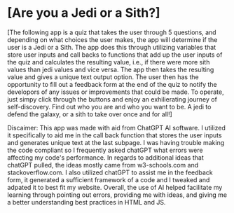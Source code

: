 # [Are you a Jedi or a Sith?]
[The following app is a quiz that takes the user through 5 questions, and depending on what choices the user makes, the app will determine if the user is a Jedi or a Sith. The app does this through utilizing variables that store user inputs and call backs to functions that add up the user inputs of the quiz and calculates the resulting value, i.e., if there were more sith values than jedi values and vice versa. The app then takes the resulting value and gives a unique text output option. The user then has the opportunity to fill out a feedback form at the end of the quiz to notify the developors of any issues or improvements that could be made. To operate, just simpy click through the buttons and enjoy an exhilierating journey of self-discovery. Find out who you are and who you want to be. A jedi to defend the galaxy, or a sith to take over once and for all!]

Discaimer: This app was made with aid from ChatGPT AI software. I utilized it specifically to aid me in the call back function that stores the user inputs and generates unique text at the last subpage. I was having trouble making the code compliant so I frequently asked chatGPT what errors were affecting my code's performance. In regards to additional ideas that chatGPT pulled, the ideas mostly came from w3-schools.com and stackoverflow.com. I also utilized chatGPT to assist me in the feedback form, it generated a sufficient framework of a code and I tweaked and adpated it to best fit my website. Overall, the use of AI helped facilitate my learning through pointing out errors, providing me with ideas, and giving me a better understanding best practices in HTML and JS.
